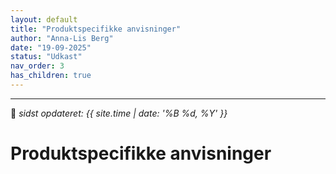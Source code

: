 ```yaml
---
layout: default
title: "Produktspecifikke anvisninger"
author: "Anna-Lis Berg"
date: "19-09-2025"
status: "Udkast" 
nav_order: 3
has_children: true
---
```

---

📆 _sidst opdateret: {{ site.time | date: '%B %d, %Y' }}_

# Produktspecifikke anvisninger
